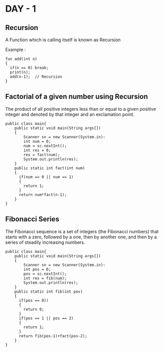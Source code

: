 # DAY - 1
## Recursion
A Function which is calling itself is known as Recursion  
  
Example : 

```
fun add(int n)
{
  if(n == 0) break;
  print(n);
  add(n-1);  // Recursion
}
```
## Factorial of a given number using Recursion
   The product of all positive integers less than or equal to a given positive integer and denoted by that integer and an exclamation point.
```
public class main{
    public static void main(String args[])
    {
        Scanner sn = new Scanner(System.in):
        int num = 0;
        num = sc.nextInt();
        int res = 0;
        res = fact(num);
        System.out.println(res);
    }
    public static int fact(int num)
    {
      if(num == 0 || num == 1)
      {
        return 1;
      }
      return num*fact(n-1);
    }
}

```
## Fibonacci Series
The Fibonacci sequence is a set of integers (the Fibonacci numbers) that starts with a zero, followed by a one, then by another one, and then by a series of steadily increasing numbers.
```
public class main{
    public static void main(String args[])
    {
        Scanner sn = new Scanner(System.in):
        int pos = 0;
        pos = sc.nextInt();
        int res = fib(num);
        System.out.println(res);
    }
    public static int fib(int pos)
    {
      if(pos == 0))
      {
        return 0;
      }
      if(pos == 1 || pos == 2)
      {
        return 1;
      }
      return fib(pos-1)+fact(pos-2);
    }
}

```


